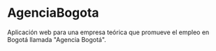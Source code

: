 # AgenciaBogota
Aplicación web para una empresa teórica que promueve el empleo en Bogotá llamada "Agencia Bogotá".
